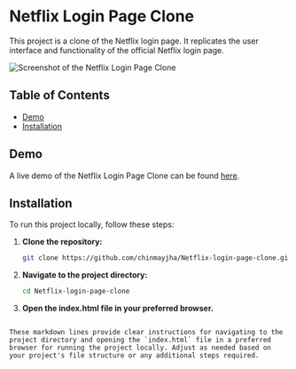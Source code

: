 # Netflix Login Page Clone

This project is a clone of the Netflix login page. It replicates the user interface and functionality of the official Netflix login page.

![Screenshot of the Netflix Login Page Clone](https://i.postimg.cc/6qytX4CQ/image.png)

## Table of Contents

- [Demo](#demo)
- [Installation](#installation)

## Demo

A live demo of the Netflix Login Page Clone can be found [here](https://codepen.io/itschinmayjha/live/poGKpvW).

## Installation

To run this project locally, follow these steps:

1. **Clone the repository:**
   ```bash
   git clone https://github.com/chinmayjha/Netflix-login-page-clone.git
2. **Navigate to the project directory:**

   ```bash
   cd Netflix-login-page-clone
3. **Open the index.html file in your preferred browser.**
```

These markdown lines provide clear instructions for navigating to the project directory and opening the `index.html` file in a preferred browser for running the project locally. Adjust as needed based on your project's file structure or any additional steps required.
